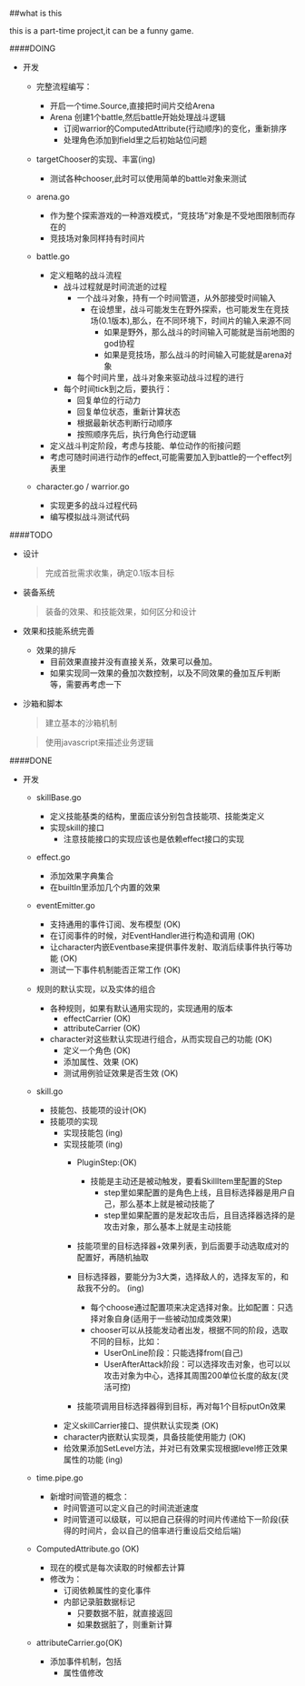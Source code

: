##what is this

this is a part-time project,it can be a funny game.

####DOING
* 开发
    * 完整流程编写：
        * 开启一个time.Source,直接把时间片交给Arena
        * Arena 创建1个battle,然后battle开始处理战斗逻辑
            * 订阅warrior的ComputedAttribute(行动顺序)的变化，重新排序
            * 处理角色添加到field里之后初始站位问题

    * targetChooser的实现、丰富(ing)
        * 测试各种chooser,此时可以使用简单的battle对象来测试
    * arena.go
        * 作为整个探索游戏的一种游戏模式，“竞技场”对象是不受地图限制而存在的
        * 竞技场对象同样持有时间片
    * battle.go
        * 定义粗略的战斗流程
            * 战斗过程就是时间流逝的过程
                * 一个战斗对象，持有一个时间管道，从外部接受时间输入
                    * 在设想里，战斗可能发生在野外探索，也可能发生在竞技场(0.1版本),那么，在不同环境下，时间片的输入来源不同
                        * 如果是野外，那么战斗的时间输入可能就是当前地图的god协程
                        * 如果是竞技场，那么战斗的时间输入可能就是arena对象
                * 每个时间片里，战斗对象来驱动战斗过程的进行
            * 每个时间tick到之后，要执行：
                * 回复单位的行动力
                * 回复单位状态，重新计算状态
                * 根据最新状态判断行动顺序
                * 按照顺序先后，执行角色行动逻辑
        * 定义战斗判定阶段，考虑与技能、单位动作的衔接问题
        * 考虑可随时间进行动作的effect,可能需要加入到battle的一个effect列表里
    * character.go / warrior.go
        * 实现更多的战斗过程代码
        * 编写模拟战斗测试代码


####TODO
* 设计
    > 完成首批需求收集，确定0.1版本目标
* 装备系统
    > 装备的效果、和技能效果，如何区分和设计
* 效果和技能系统完善
    * 效果的排斥
        * 目前效果直接并没有直接关系，效果可以叠加。
        * 如果实现同一效果的叠加次数控制，以及不同效果的叠加互斥判断等，需要再考虑一下
* 沙箱和脚本

    > 建立基本的沙箱机制
    
    > 使用javascript来描述业务逻辑

####DONE
* 开发
    * skillBase.go
        * 定义技能基类的结构，里面应该分别包含技能项、技能类定义
        * 实现skill的接口
            * 注意技能接口的实现应该也是依赖effect接口的实现
    * effect.go
        * 添加效果字典集合
        * 在builtIn里添加几个内置的效果
    * eventEmitter.go
        * 支持通用的事件订阅、发布模型 (OK)
        * 在订阅事件的时候，对EventHandler进行构造和调用  (OK)
        * 让character内嵌Eventbase来提供事件发射、取消后续事件执行等功能  (OK)
        * 测试一下事件机制能否正常工作 (OK)
    * 规则的默认实现，以及实体的组合
        * 各种规则，如果有默认通用实现的，实现通用的版本
            * effectCarrier (OK)
            * attributeCarrier  (OK)
        * character对这些默认实现进行组合，从而实现自己的功能 (OK)
            * 定义一个角色 (OK)
            * 添加属性、效果 (OK)
            * 测试用例验证效果是否生效 (OK)
    * skill.go
        * 技能包、技能项的设计(OK)
        * 技能项的实现
            * 实现技能包 (ing)
            * 实现技能项 (ing)
                * PluginStep:(OK)
                    * 技能是主动还是被动触发，要看SkillItem里配置的Step
                        * step里如果配置的是角色上线，且目标选择器是用户自己，那么基本上就是被动技能了
                        * step里如果配置的是发起攻击后，且目选择器选择的是攻击对象，那么基本上就是主动技能
                * 技能项里的目标选择器+效果列表，到后面要手动选取成对的配置好，再随机抽取
                * 目标选择器，要能分为3大类，选择敌人的，选择友军的，和敌我不分的。 (ing)
                    * 每个choose通过配置项来决定选择对象。比如配置：只选择对象自身(适用于一些被动加成类效果)
                    * chooser可以从技能发动者出发，根据不同的阶段，选取不同的目标，比如：
                        * UserOnLine阶段：只能选择from(自己)
                        * UserAfterAttack阶段：可以选择攻击对象，也可以以攻击对象为中心，选择其周围200单位长度的敌友(灵活可控)

                * 技能项调用目标选择器得到目标，再对每1个目标putOn效果
            * 定义skillCarrier接口、提供默认实现类 (OK)
            * character内嵌默认实现类，具备技能使用能力 (OK)
            * 给效果添加SetLevel方法，并对已有效果实现根据level修正效果属性的功能 (ing)
    * time.pipe.go
        * 新增时间管道的概念：
            * 时间管道可以定义自己的时间流逝速度
            * 时间管道可以级联，可以把自己获得的时间片传递给下一阶段(获得的时间片，会以自己的倍率进行重设后交给后端)

    * ComputedAttribute.go (OK)
        * 现在的模式是每次读取的时候都去计算
        * 修改为：
            * 订阅依赖属性的变化事件
            * 内部记录脏数据标记
                * 只要数据不脏，就直接返回
                * 如果数据脏了，则重新计算
    * attributeCarrier.go(OK)
        * 添加事件机制，包括
            * 属性值修改
